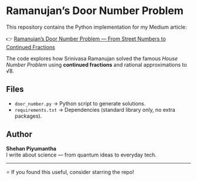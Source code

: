 # Ramanujan’s Door Number Problem

This repository contains the Python implementation for my Medium article:  

👉 [Ramanujan’s Door Number Problem — From Street Numbers to Continued Fractions]([https://medium.com/](https://medium.com/@shehanpiyumantha310/ramanujans-door-number-problem-from-street-numbers-to-continued-fractions-84cfbd73c040))  

The code explores how Srinivasa Ramanujan solved the famous *House Number Problem* using **continued fractions** and rational approximations to √8.

## Files

- `door_number.py` → Python script to generate solutions.
- `requirements.txt` → Dependencies (standard library only, no extra packages).

## Author

**Shehan Piyumantha**  
I write about science — from quantum ideas to everyday tech.  

---

⭐ If you found this useful, consider starring the repo!

